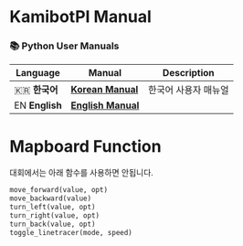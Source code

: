 # KamibotPI Manual
### 📚 Python User Manuals
| Language | Manual | Description |
|----------|--------|-------------|
| 🇰🇷 **한국어** | [**Korean Manual**](manual_ko.md) | 한국어 사용자 매뉴얼 |
| EN **English** | [**English Manual**](manual_en.md) |  |


  
# Mapboard Function
대회에서는 아래 함수를 사용하면 안됩니다.
```python
move_forward(value, opt)
move_backward(value)
turn_left(value, opt)
turn_right(value, opt)
turn_back(value, opt)
toggle_linetracer(mode, speed)
```
